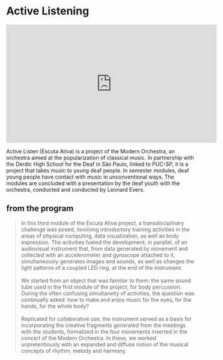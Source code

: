 # Active Listening

<iframe width="560" height="315" src="https://www.youtube.com/embed/mSQV4s-juyY" frameborder="0" allow="accelerometer; autoplay; encrypted-media; gyroscope; picture-in-picture" allowfullscreen></iframe>

Active Listen (Escuta Ativa) is a project of the Modern Orchestra, an orchestra aimed at the popularization of classical music. In partnership with the Derdic High School for the Deaf in São Paulo, linked to PUC-SP, it is a project that takes music to young deaf people.
In semester modules, deaf young people have contact with music in unconventional ways. The modules are concluded with a presentation by the deaf youth with the orchestra, conducted and conducted by Leonard Evers.

## from the program

> In this third module of the Escuta Ativa project, a transdisciplinary challenge was posed, involving introductory training activities in the areas of physical computing, data visualization, as well as body expression. The activities fueled the development, in parallel, of an audiovisual instrument that, from data generated by movement and collected with an accelerometer and gyroscope attached to it, simultaneously generates images and sounds, as well as changes the light patterns of a coupled LED ring. at the end of the instrument.</br></br>We started from an object that was familiar to them: the same sound tube used in the first module of the project, for body percussion. During the often confusing simultaneity of activities, the question was continually asked: how to make and enjoy music for the eyes, for the hands, for the whole body?</br></br>Replicated for collaborative use, the instrument served as a basis for incorporating the creative fragments generated from the meetings with the students, formalized in the four movements inserted in the concert of the Modern Orchestra. In these, we worked unpretentiously with an expanded and diffuse notion of the musical concepts of rhythm, melody and harmony.
